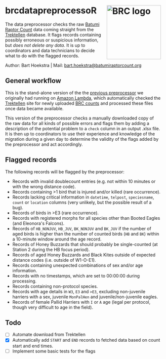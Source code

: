 # brcdatapreprocessoR <a href="https://www.batumiraptorcount.org"><img src="https://static1.squarespace.com/static/5b33912fb27e39bd89996b9d/t/5b33ac53352f535c7e8effcb/1560539069142/?format=120w" alt="BRC logo" align="right" width="175" style="max-width: 175px;"></a>
The data preprocessor checks the raw [Batumi Raptor Count](https://www.batumiraptorcount.org) data coming straight from the [Trektellen](https://www.trektellen.org) database. It flags records containing possibly erroneous or suspicious information, but *does not delete any data*. It is up to coordinators and data technicians to decide what to do with the flagged records.

Author: Bart Hoekstra | Mail: [bart.hoekstra@batumiraptorcount.org](mailto:bart.hoekstra@batumiraptorcount.org)

## General workflow
This is the stand-alone version of the the [previous preprocessor](https://github.com/barthoekstra/brc-data-preprocessor) we originally had running on [Amazon Lambda](https://aws.amazon.com/lambda/), which automatically checked the [Trektellen](https://www.trektellen.org) site for newly uploaded [BRC counts](https://www.batumiraptorcount.org/migration-count-data) and processed these files once data became available. 

This version of the preprocessor checks a manually downloaded copy of the raw data for all kinds of possible errors and flags them by adding a description of the potential problem to a `check` column in an output .xlsx file. It is then up to coordinators to use their experience and knowledge of the migration during a given day to determine the validity of the flags added by the preprocessor and act accordingly.

## Flagged records
The following records will be flagged by the preprocessor:
- Records with invalid doublecount entries (e.g. not within 10 minutes or with the wrong distance code).
- Records containing >1 bird that is injured and/or killed (rare occurrence).
- Records lacking critical information in `datetime`, `telpost`, `speciesname`, `count` or `location` columns (very unlikely, but the possible result of a bug).
- Records of birds in >E3 (rare occurrence).
- Records with registered morphs for all species other than Booted Eagles (and Eleonora's Falcons).
- Records of `HB_NONJUV`, `HB_JUV`, `BK_NONJUV` and `BK_JUV` if the number of aged birds is higher than the number of counted birds (`HB` and `BK`) within a 10-minute window around the age record.
- Records of Honey Buzzards that should probably be single-counted (at Station 2 during the HB focus period).
- Records of aged Honey Buzzards and Black Kites outside of expected distance codes (i.e. outside of W1-O-E1).
- Records containing unexpected combinations of sex and/or age information.
- Records with no timestamps, which are set to 00:00:00 during processing.
- Records containing non-protocol species.
- Records with age details in `W3`, `E3` and `>E3`, excluding non-juvenile harriers with a sex, juvenile `MonPalHen` and juvenile/non-juvenile eagles.
- Records of female Pallid Harriers with `I` or `A` age (legal per protocol, though very difficult to age in the field).

## Todo
- [ ] Automate download from Trektellen
- [x] Automatically add `START` and `END` records to fetched data based on count start and end times.
- [ ] Implement some basic tests for the flags
